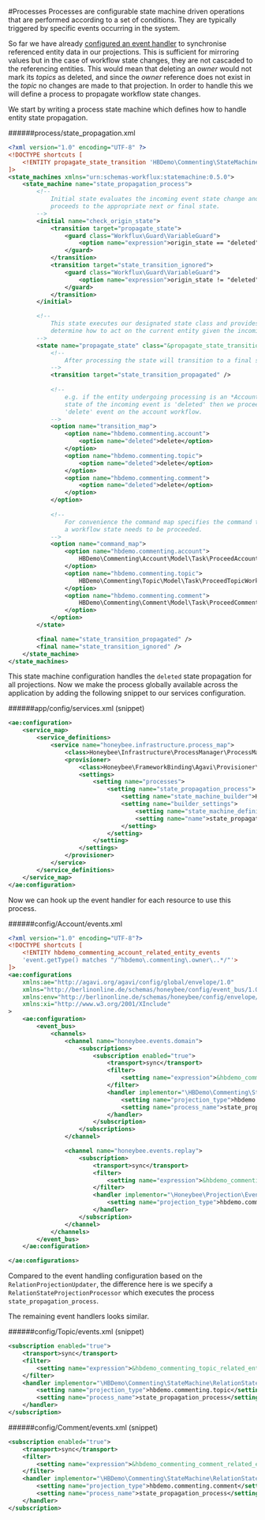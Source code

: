 #Processes
Processes are configurable state machine driven operations that are performed according to a set of conditions. They are typically triggered by specific events occurring in the system. 

So far we have already [configured an event handler](./event_handling.md) to synchronise referenced entity data in our projections. This is sufficient for mirroring values but in the case of workflow state changes, they are not cascaded to the referencing entities. This would mean that deleting an *owner* would not mark its *topics* as deleted, and since the *owner* reference does not exist in the *topic* no changes are made to that projection. In order to handle this we will define a process to propagate workflow state changes.

We start by writing a process state machine which defines how to handle entity state propagation.

######process/state_propagation.xml
```xml
<?xml version="1.0" encoding="UTF-8" ?>
<!DOCTYPE shortcuts [
    <!ENTITY propagate_state_transition 'HBDemo\Commenting\StateMachine\PropagateStateTransition'>
]>
<state_machines xmlns="urn:schemas-workflux:statemachine:0.5.0">
    <state_machine name="state_propagation_process">
        <!-- 
            Initial state evaluates the incoming event state change and 
            proceeds to the appropriate next or final state.
        -->
        <initial name="check_origin_state">
            <transition target="propagate_state">
                <guard class="Workflux\Guard\VariableGuard">
                    <option name="expression">origin_state == "deleted"</option>
                </guard>
            </transition>
            <transition target="state_transition_ignored">
                <guard class="Workflux\Guard\VariableGuard">
                    <option name="expression">origin_state != "deleted"</option>
                </guard>
            </transition>
        </initial>

        <!-- 
            This state executes our designated state class and provides settings to 
            determine how to act on the current entity given the incoming state change.
        -->
        <state name="propagate_state" class="&propagate_state_transition;">
            <!--
                After processing the state will transition to a final state.
            -->
            <transition target="state_transition_propagated" />
            
            <!--
                e.g. if the entity undergoing processing is an *Account* and the 
                state of the incoming event is 'deleted' then we proceed to execute
                'delete' event on the account workflow.
            -->
            <option name="transition_map">
                <option name="hbdemo.commenting.account">
                    <option name="deleted">delete</option>
                </option>
                <option name="hbdemo.commenting.topic">
                    <option name="deleted">delete</option>
                </option>
                <option name="hbdemo.commenting.comment">
                    <option name="deleted">delete</option>
                </option>
            </option>
            
            <!--
                For convenience the command map specifies the command to create when 
                a workflow state needs to be proceeded.
            -->
            <option name="command_map">
                <option name="hbdemo.commenting.account">
                    HBDemo\Commenting\Account\Model\Task\ProceedAccountWorkflow\ProceedAccountWorkflowCommand
                </option>
                <option name="hbdemo.commenting.topic">
                    HBDemo\Commenting\Topic\Model\Task\ProceedTopicWorkflow\ProceedTopicWorkflowCommand
                </option>
                <option name="hbdemo.commenting.comment">
                    HBDemo\Commenting\Comment\Model\Task\ProceedCommentWorkflow\ProceedCommentWorkflowCommand
                </option>
            </option>
        </state>

        <final name="state_transition_propagated" />
        <final name="state_transition_ignored" />
    </state_machine>
</state_machines>

```

This state machine configuration handles the `deleted` state propagation for all projections. Now we make the process globally available across the application by adding the following snippet to our services configuration.

######app/config/services.xml (snippet)
```xml
<ae:configuration>
    <service_map>
        <service_definitions>
            <service name="honeybee.infrastructure.process_map">
                <class>Honeybee\Infrastructure\ProcessManager\ProcessMap</class>
                <provisioner>
                    <class>Honeybee\FrameworkBinding\Agavi\Provisioner\ProcessMapProvisioner</class>
                    <settings>
                        <setting name="processes">
                            <setting name="state_propagation_process">
                                <setting name="state_machine_builder">Honeybee\Infrastructure\ProcessManager\StateMachine\StateMachineBuilder</setting>
                                <setting name="builder_settings">
                                    <setting name="state_machine_definition">%core.modules_dir%/HBDemo_Commenting/process/state_propagation.xml</setting>
                                    <setting name="name">state_propagation_process</setting>
                                </setting>
                            </setting>
                        </setting>
                    </settings>
                </provisioner>
            </service>
        </service_definitions>
    </service_map>
</ae:configuration>
```

Now we can hook up the event handler for each resource to use this process. 

######config/Account/events.xml
```xml
<?xml version="1.0" encoding="UTF-8"?>
<!DOCTYPE shortcuts [
    <!ENTITY hbdemo_commenting_account_related_entity_events
    'event.getType() matches "/^hbdemo\.commenting\.owner\..*/"'>
]>
<ae:configurations
    xmlns:ae="http://agavi.org/agavi/config/global/envelope/1.0"
    xmlns="http://berlinonline.de/schemas/honeybee/config/event_bus/1.0"
    xmlns:env="http://berlinonline.de/schemas/honeybee/config/envelope/definition/1.0"
    xmlns:xi="http://www.w3.org/2001/XInclude"
>
    <ae:configuration>
        <event_bus>
            <channels>
                <channel name="honeybee.events.domain">
                    <subscriptions>
                        <subscription enabled="true">
                            <transport>sync</transport>
                            <filter>
                                <setting name="expression">&hbdemo_commenting_account_related_entity_events;</setting>
                            </filter>
                            <handler implementor="\HBDemo\Commenting\StateMachine\RelationStateProjectionProcessor">
                                <setting name="projection_type">hbdemo.commenting.account</setting>
                                <setting name="process_name">state_propagation_process</setting>
                            </handler>
                        </subscription>
                    </subscriptions>
                </channel>

                <channel name="honeybee.events.replay">
                    <subscription>
                        <transport>sync</transport>
                        <filter>
                            <setting name="expression">&hbdemo_commenting_account_related_entity_events;</setting>
                        </filter>
                        <handler implementor="\Honeybee\Projection\EventHandler\RelationProjectionUpdater">
                            <setting name="projection_type">hbdemo.commenting.account</setting>
                        </handler>
                    </subscription>
                </channel>
            </channels>
        </event_bus>
    </ae:configuration>

</ae:configurations>
```

Compared to the event handling configuration based on the `RelationProjectionUpdater`, the difference here is we specify a `RelationStateProjectionProcessor` which executes the process `state_propagation_process`.

The remaining event handlers looks similar.

######config/Topic/events.xml (snippet)
```xml
<subscription enabled="true">
    <transport>sync</transport>
    <filter>
        <setting name="expression">&hbdemo_commenting_topic_related_entity_events;</setting>
    </filter>
    <handler implementor="\HBDemo\Commenting\StateMachine\RelationStateProjectionProcessor">
        <setting name="projection_type">hbdemo.commenting.topic</setting>
        <setting name="process_name">state_propagation_process</setting>
    </handler>
</subscription>
```

######config/Comment/events.xml (snippet)
```xml
<subscription enabled="true">
    <transport>sync</transport>
    <filter>
        <setting name="expression">&hbdemo_commenting_comment_related_entity_events;</setting>
    </filter>
    <handler implementor="\HBDemo\Commenting\StateMachine\RelationStateProjectionProcessor">
        <setting name="projection_type">hbdemo.commenting.comment</setting>
        <setting name="process_name">state_propagation_process</setting>
    </handler>
</subscription>
```

